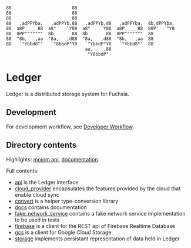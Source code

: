 ```
88                       88
88                       88
88                       88
88   ,adPPYba,   ,adPPYb,88   ,adPPYb,d8   ,adPPYba,  8b,dPPYba,
88  a8P_____88  a8"    `Y88  a8"    `Y88  a8P_____88  88P'   "Y8
88  8PP"""""""  8b       88  8b       88  8PP"""""""  88
88  "8b,   ,aa  "8a,   ,d88  "8a,   ,d88  "8b,   ,aa  88
88   `"Ybbd8"'   `"8bbdP"Y8   `"YbbdP"Y8   `"Ybbd8"'  88
                              aa,    ,88
                               "Y8bbdP"
```

# Ledger

Ledger is a distributed storage system for Fuchsia.

## Development

For development workflow, see [Developer Workflow](docs/workflow.md).

## Directory contents

Highlights: [mojom api](api), [documentation](docs).

Full contents:

 - [api](api) is the Ledger interface
 - [cloud_provider](cloud_provider) encapsulates the features provided by the
   cloud that enable cloud sync
 - [convert](convert) is a helper type-conversion library
 - [docs](docs) contains documentation
 - [fake_network_service](fake_network_service) contains a fake network service
   implementation to be used in tests
 - [firebase](firebase) is a client for the REST api of Firebase Realtime
   Database
 - [gcs](gcs) is a client for Google Cloud Storage
 - [storage](storage) implements persistant representation of data held in
   Ledger
